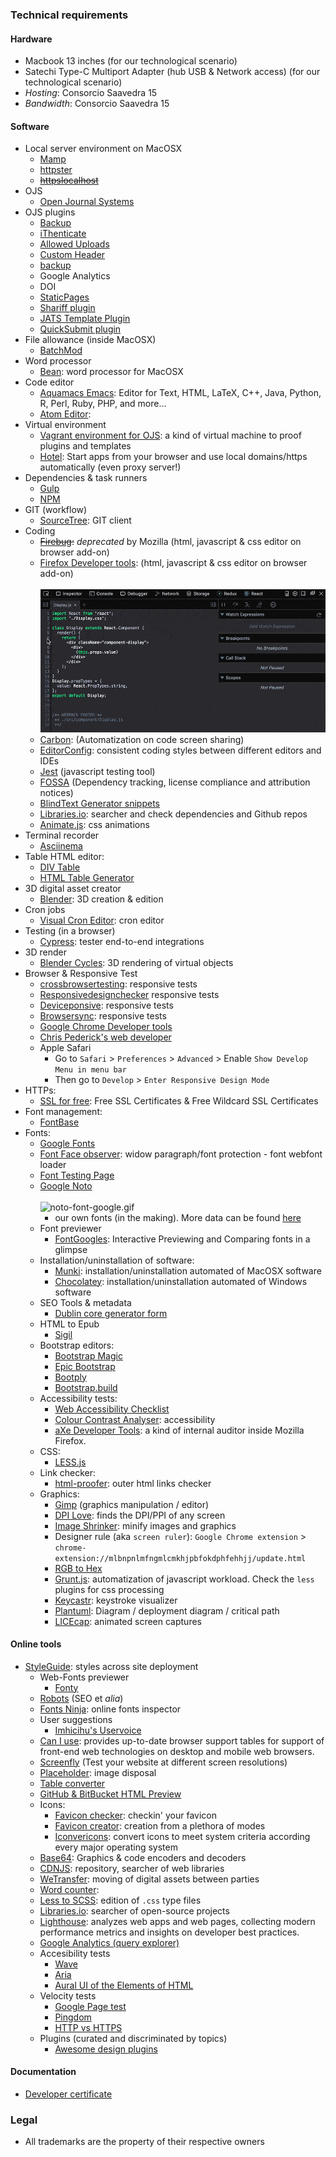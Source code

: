 ### Technical requirements 

#### Hardware
  - Macbook 13 inches (for our technological scenario)
  - Satechi Type-C Multiport Adapter (hub USB & Network access) (for our technological scenario)
  - _Hosting_: Consorcio Saavedra 15
  - _Bandwidth_: Consorcio Saavedra 15

#### Software

- Local server environment on MacOSX
  - [Mamp](https://www.mamp.info)
  - [httpster](https://github.com/SimbCo/httpster)
  - ~~[httpslocalhost](https://httpslocalhost.vercel.app/)~~
- OJS
  - [Open Journal Systems](https://pkp.sfu.ca/ojs/)
- OJS plugins
  - [Backup](https://github.com/asmecher/backup)
  - [iThenticate](https://github.com/asmecher/plagiarism)
  - [Allowed Uploads](https://github.com/ajnyga/allowedUploads)
  - [Custom Header](https://github.com/asmecher/customHeader/)
  - [backup](https://github.com/asmecher/backup)
  - Google Analytics
  - DOI
  - [StaticPages](https://github.com/pkp/staticPages)
  - [Shariff plugin](https://github.com/ojsde/shariff)
  - [JATS Template Plugin](https://github.com/asmecher/jatsTemplate/)
  - [QuickSubmit plugin](https://github.com/pkp/quickSubmit)
- File allowance (inside MacOSX)
  - [BatchMod](https://www.lagentesoft.com/batchmod/)
- Word processor
  - [Bean](http://www.bean-osx.com/Bean.html): word processor for MacOSX
- Code editor
  - [Aquamacs Emacs](http://aquamacs.org/download-release.shtml): Editor for Text, HTML, LaTeX, C++, Java, Python, R, Perl, Ruby, PHP, and more...
  - [Atom Editor](http://atom.io):
- Virtual environment
  - [Vagrant environment for OJS](https://github.com/pkp/vagrant): a kind of virtual machine to proof plugins and templates
  - [Hotel](https://github.com/typicode/hotel): Start apps from your browser and use local domains/https automatically (even proxy server!)
- Dependencies & task runners
  - [Gulp](https://gulpjs.com/)
  - [NPM](https://www.npmjs.com/)
- GIT (workflow)
  - [SourceTree](https://www.sourcetreeapp.com/): GIT client
- Coding
  - ~~[Firebug](https://getfirebug.com/):~~ _deprecated_ by Mozilla (html, javascript & css editor on browser add-on)
  - [Firefox Developer tools](https://developer.mozilla.org/en-US/docs/Tools): (html, javascript & css editor on browser add-on)
  <BR></BR>
![hero-debugger-ani.7e04d95e76ea.gif](/images/3338372203-hero-debugger-ani.7e04d95e76ea.gif)
  - [Carbon](https://carbon.now.sh/): (Automatization on code screen sharing)
  - [EditorConfig](https://editorconfig.org/#download): consistent coding styles between different editors and IDEs
  - [Jest](https://facebook.github.io/jest/en/) (javascript testing tool)
  - [FOSSA](https://fossa.io/) (Dependency tracking, license compliance and attribution notices)
  - [BlindText Generator snippets](http://www.blindtextgenerator.com/snippets)
  - [Libraries.io](https://libraries.io/): searcher and check dependencies and Github repos
  - [Animate.js](https://github.com/juliangarnier/anime/): css animations
- Terminal recorder
  - [Asciinema](https://asciinema.org/)
- Table HTML editor:
  - [DIV Table](https://divtable.com/generator/)
  - [HTML Table Generator](https://www.tablesgenerator.com/html_tables)
- 3D digital asset creator
  - [Blender](https://www.blender.org/): 3D creation & edition
- Cron jobs
  - [Visual Cron Editor](https://github.com/Marak/cron-editor): cron editor
- Testing (in a browser)
  - [Cypress](https://www.cypress.io/): tester end-to-end integrations
- 3D render
  - [Blender Cycles](https://www.cycles-renderer.org/): 3D rendering of virtual objects
- Browser & Responsive Test
  - [crossbrowsertesting](https://crossbrowsertesting.com/): responsive tests
  - [Responsivedesignchecker](http://responsivedesignchecker.com/) responsive tests
  - [Deviceponsive](http://deviceponsive.com/): responsive tests
  - [Browsersync](https://browsersync.io/): responsive tests
  - [Google Chrome Developer tools](https://developers.google.com/web/tools/chrome-devtools/?hl=es)
  - [Chris Pederick's web developer](https://chrispederick.com/work/web-developer/)
  - Apple Safari
      - Go to `Safari` > `Preferences` > `Advanced` > Enable `Show Develop Menu in menu bar`
      - Then go to `Develop` > `Enter Responsive Design Mode`
- HTTPs:
  - [SSL for free](https://www.sslforfree.com/): Free SSL Certificates & Free Wildcard SSL Certificates
- Font management:
  - [FontBase](https://fontba.se/)
- Fonts:
  - [Google Fonts](https://fonts.google.com/)
  - [Font Face observer](https://fontfaceobserver.com/): widow paragraph/font protection - font webfont loader 
  - [Font Testing Page](https://github.com/impallari/Font-Testing-Page/)
  - [Google Noto](https://www.google.com/get/noto/)
    <BR></BR>
    ![noto-font-google.gif](/images/652861917-noto-font-google.gif)        
    - our own fonts (in the making). More data can be found [here](https://bitbucket.org/imhicihu/imhicihu-webfont)
  - Font previewer
    - [FontGoogles](https://fontgoggles.org/): Interactive Previewing and Comparing fonts in a glimpse
  - Installation/uninstallation of software:
    - [Munki](https://www.munki.org/munki/): installation/uninstallation automated of MacOSX software
    - [Chocolatey](https://chocolatey.org/): installation/uninstallation automated of Windows software
  - SEO Tools & metadata
    - [Dublin core generator form](https://www.cromaidea.com/dublin-core/en-dublin-core.php)
  - HTML to Epub
    - [Sigil](https://sigil-ebook.com/)
  - Bootstrap editors:
    - [Bootstrap Magic](https://pikock.github.io/bootstrap-magic/)
    - [Epic Bootstrap](https://epicbootstrap.com/)
    - [Bootply](https://www.bootply.com/)
    - [Bootstrap.build](https://bootstrap.build/app)
  - Accessibility tests:
    - [Web Accessibility Checklist](https://a11yproject.com/checklist)
    - [Colour Contrast Analyser](https://developer.paciellogroup.com/resources/contrastanalyser/): accessibility
    - [aXe Developer Tools](https://addons.mozilla.org/en-US/firefox/addon/axe-devtools/?src=collection): a kind of internal auditor inside Mozilla Firefox.
  - CSS:
    - [LESS.js](http://lesscss.org/)
  - Link checker:
    - [html-proofer](https://github.com/gjtorikian/html-proofer): outer html links checker 
  - Graphics:
    - [Gimp](https://www.gimp.org/) (graphics manipulation / editor)
    - [DPI Love](http://dpi.lv/):  finds the DPI/PPI of any screen
    - [Image Shrinker](https://github.com/stefansl/image-shrinker): minify images and graphics 
    - Designer rule (aka `screen ruler`): `Google Chrome extension` > `chrome-extension://mlbnpnlmfngmlcmkhjpbfokdphfehhjj/update.html`
    - [RGB to Hex](https://www.google.com.ar/search?q=rgb+to+hex&oq=rgb+to&aqs=chrome.0.0l2j69i57j0l3.2825j1j1&sourceid=chrome&ie=UTF-8)
    - [Grunt.js](https://gruntjs.com/): automatization of javascript workload. Check the `less` plugins for css processing
    - [Keycastr](https://github.com/keycastr/keycastr): keystroke visualizer
    - [Plantuml](http://www.plantuml.com/plantuml/uml/):  Diagram / deployment diagram / critical path 
    - [LICEcap](https://www.cockos.com/licecap/): animated screen captures

#### Online tools
  - [StyleGuide](https://hugeinc.github.io/styleguide/index.html): styles across site deployment
     - Web-Fonts previewer
        - [Fonty](https://fonty.dizoo.bg/)
     - [Robots](http://www.robotstxt.org/wc/norobots.html) (SEO et *alia*)
     - [Fonts Ninja](https://fonts.ninja/): online fonts inspector
     - User suggestions
        - [Imhicihu's Uservoice](https://imhicihu.uservoice.com/)
     - [Can I use](https://caniuse.com): provides up-to-date browser support tables for support of front-end web technologies on desktop and mobile web browsers.
     - [Screenfly](http://quirktools.com/screenfly/) (Test your website at different screen resolutions)
     - [Placeholder](https://placeholder.com/): image disposal
     - [Table converter](https://tableconvert.com/)
     - [GitHub & BitBucket HTML Preview](https://htmlpreview.github.io/)
     - Icons:
          - [Favicon checker](https://realfavicongenerator.net/): checkin' your favicon
          - [Favicon creator](https://favicon.io/): creation from a plethora of modes
          - [Iconvericons](https://iconverticons.com/): convert icons to meet system criteria according every major operating system
     - [Base64](https://www.base64encode.org/): Graphics & code encoders and decoders
     - [CDNJS](https://cdnjs.com/): repository, searcher of web libraries
     - [WeTransfer](https://wetransfer.com/): moving of digital assets between parties
     - [Word counter](https://wordcounttools.com/):
     - [Less to SCSS](http://less2scss.awk5.com/): edition of `.css` type files
     - [Libraries.io](https://libraries.io/): searcher of open-source projects
     - [Lighthouse](https://github.com/GoogleChrome/Lighthouse): analyzes web apps and web pages, collecting modern performance metrics and insights on developer best practices.
     - [Google Analytics (query explorer)](https://ga-dev-tools.appspot.com/query-explorer/)
     - Accesibility tests
          - [Wave](http://wave.webaim.org/)
          - [Aria](https://developers.google.com/web/fundamentals/accessibility/semantics-aria/?hl=es)
          - [Aural UI of the Elements of HTML](https://github.com/ThePacielloGroup/AT-browser-tests)
     - Velocity tests
          - [Google Page test](https://developers.google.com/speed/)
          - [Pingdom](https://www.pingdom.com/product/page-speed/)
          - [HTTP vs HTTPS](https://www.httpvshttps.com/)
     - Plugins (curated and discriminated by topics)
          - [Awesome design plugins](https://flawlessapp.io/designplugins)

#### Documentation
  - [Developer certificate](https://developercertificate.org/)
     
### Legal

* All trademarks are the property of their respective owners
